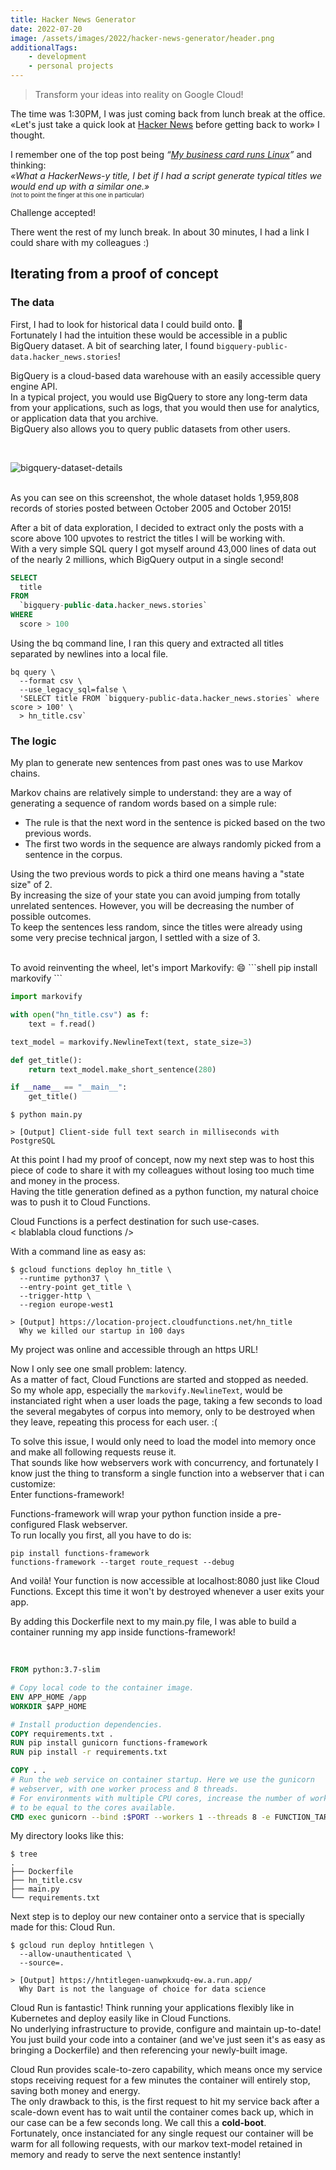 ```yaml
---
title: Hacker News Generator
date: 2022-07-20
image: /assets/images/2022/hacker-news-generator/header.png
additionalTags:
    - development
    - personal projects
---
```


> Transform your ideas into reality on Google Cloud!

The time was 1:30PM, I was just coming back from lunch break at the office.  
«Let's just take a quick look at [Hacker News][hacker-news] before getting back to work» I thought.

I remember one of the top post being _“[My business card runs Linux][business-card-linux]”_ and thinking:  
_«What a HackerNews-y title, I bet if I had a script generate typical titles we would end up with a similar one.»_  
<sup><sub>(not to point the finger at this one in particular)</sub></sup>

Challenge accepted!

There went the rest of my lunch break. In about 30 minutes, I had a link I could share with my colleagues :)

## Iterating from a proof of concept

### The data

First, I had to look for historical data I could build onto. 🧐  
Fortunately I had the intuition these would be accessible in a public BigQuery dataset. A bit of searching later, I found `bigquery-public-data.hacker_news.stories`!

BigQuery is a cloud-based data warehouse with an easily accessible query engine API.  
In a typical project, you would use BigQuery to store any long-term data from your applications, such as logs, that you would then use for analytics, or application data that you archive.  
BigQuery also allows you to query public datasets from other users.

<br/>

![bigquery-dataset-details][bigquery-dataset-details]
<br/><br/>

As you can see on this screenshot, the whole dataset holds 1,959,808 records of stories posted between October 2005 and October 2015!

After a bit of data exploration, I decided to extract only the posts with a score above 100 upvotes to restrict the titles I will be working with.  
With a very simple SQL query I got myself around 43,000 lines of data out of the nearly 2 millions, which BigQuery output in a single second!

```SQL
SELECT
  title
FROM
  `bigquery-public-data.hacker_news.stories`
WHERE
  score > 100
```

Using the bq command line, I ran this query and extracted all titles separated by newlines into a local file.

```shell
bq query \
  --format csv \
  --use_legacy_sql=false \
  'SELECT title FROM `bigquery-public-data.hacker_news.stories` where score > 100' \
  > hn_title.csv`
```

### The logic

My plan to generate new sentences from past ones was to use Markov chains.

Markov chains are relatively simple to understand: they are a way of generating a sequence of random words based on a simple rule:

-   The rule is that the next word in the sentence is picked based on the two previous words.
-   The first two words in the sequence are always randomly picked from a sentence in the corpus.

Using the two previous words to pick a third one means having a "state size" of 2.  
By increasing the size of your state you can avoid jumping from totally unrelated sentences. However, you will be decreasing the number of possible outcomes.  
To keep the sentences less random, since the titles were already using some very precise technical jargon, I settled with a size of 3.

<br/>
To avoid reinventing the wheel, let's import Markovify: 😄
```shell
pip install markovify
```

```py
import markovify

with open("hn_title.csv") as f:
    text = f.read()

text_model = markovify.NewlineText(text, state_size=3)

def get_title():
    return text_model.make_short_sentence(280)

if __name__ == "__main__":
    get_title()
```

```shell
$ python main.py

> [Output] Client-side full text search in milliseconds with PostgreSQL
```

At this point I had my proof of concept, now my next step was to host this piece of code to share it with my colleagues without losing too much time and money in the process.  
Having the title generation defined as a python function, my natural choice was to push it to Cloud Functions.

Cloud Functions is a perfect destination for such use-cases.  
< blablabla cloud functions />

With a command line as easy as:

```shell
$ gcloud functions deploy hn_title \
  --runtime python37 \
  --entry-point get_title \
  --trigger-http \
  --region europe-west1

> [Output] https://location-project.cloudfunctions.net/hn_title
  Why we killed our startup in 100 days
```

My project was online and accessible through an https URL!

Now I only see one small problem: latency.  
As a matter of fact, Cloud Functions are started and stopped as needed.  
So my whole app, especially the `markovify.NewlineText`, would be instanciated right when a user loads the page, taking a few seconds to load the several megabytes of corpus into memory, only to be destroyed when they leave, repeating this process for each user. :(

To solve this issue, I would only need to load the model into memory once and make all following requests reuse it.  
That sounds like how webservers work with concurrency, and fortunately I know just the thing to transform a single function into a webserver that i can customize:  
Enter functions-framework!

Functions-framework will wrap your python function inside a pre-configured Flask webserver.  
To run locally you first, all you have to do is:

```shell
pip install functions-framework
functions-framework --target route_request --debug
```

And voilà! Your function is now accessible at localhost:8080 just like Cloud Functions. Except this time it won't by destroyed whenever a user exits your app.

By adding this Dockerfile next to my main.py file, I was able to build a container running my app inside functions-framework!

<br/>

```Dockerfile
FROM python:3.7-slim

# Copy local code to the container image.
ENV APP_HOME /app
WORKDIR $APP_HOME

# Install production dependencies.
COPY requirements.txt .
RUN pip install gunicorn functions-framework
RUN pip install -r requirements.txt

COPY . .
# Run the web service on container startup. Here we use the gunicorn
# webserver, with one worker process and 8 threads.
# For environments with multiple CPU cores, increase the number of workers
# to be equal to the cores available.
CMD exec gunicorn --bind :$PORT --workers 1 --threads 8 -e FUNCTION_TARGET=get_title functions_framework:app
```

My directory looks like this:

```shell
$ tree
.
├── Dockerfile
├── hn_title.csv
├── main.py
└── requirements.txt
```

Next step is to deploy our new container onto a service that is specially made for this: Cloud Run.

```shell
$ gcloud run deploy hntitlegen \
  --allow-unauthenticated \
  --source=.

> [Output] https://hntitlegen-uanwpkxudq-ew.a.run.app/
  Why Dart is not the language of choice for data science
```

Cloud Run is fantastic! Think running your applications flexibly like in Kubernetes and deploy easily like in Cloud Functions.  
No underlying infrastructure to provide, configure and maintain up-to-date!  
You just build your code into a container (and we've just seen it's as easy as bringing a Dockerfile) and then referencing your newly-built image.

Cloud Run provides scale-to-zero capability, which means once my service stops receiving request for a few minutes the container will entirely stop, saving both money and energy.  
The only drawback to this, is the first request to hit my service back after a scale-down event has to wait until the container comes back up, which in our case can be a few seconds long. We call this a **cold-boot**.  
Fortunately, once instanciated for any single request our container will be warm for all following requests, with our markov text-model retained in memory and ready to serve the next sentence instantly!

[hacker-news]: https://news.ycombinator.com
[github-repo]: https://github.com/Limezest/hacker-news-generator
[business-card-linux]: https://www.thirtythreeforty.net/posts/2019/12/my-business-card-runs-linux/
[bigquery-dataset-details]: /assets/images/2022/hacker-news-generator/bigquery-dataset-details.png "Screenshot of the BigQuery Web UI showing the table details"
[github-functions-framework]: https://github.com/GoogleCloudPlatform/functions-framework-python
